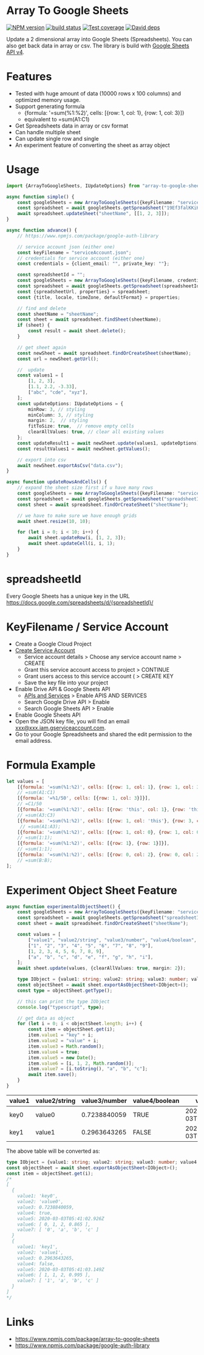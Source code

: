 # Array To Google Sheets #

[![NPM version][npm-image]][npm-url]
[![build status][travis-image]][travis-url]
[![Test coverage][codecov-image]][codecov-url]
[![David deps][david-image]][david-url]

[npm-image]: https://img.shields.io/npm/v/array-to-google-sheets.svg
[npm-url]: https://npmjs.org/package/array-to-google-sheets
[travis-image]: https://img.shields.io/travis/terence410/array-to-google-sheets.svg?style=flat-square
[travis-url]: https://travis-ci.org/terence410/array-to-google-sheets
[codecov-image]: https://img.shields.io/codecov/c/github/terence410/array-to-google-sheets.svg?style=flat-square
[codecov-url]: https://codecov.io/gh/terence410/array-to-google-sheets
[david-image]: https://img.shields.io/david/terence410/array-to-google-sheets.svg?style=flat-square
[david-url]: https://david-dm.org/terence410/array-to-google-sheets

Update a 2 dimensional array into Google Sheets (Spreadsheets). You can also get back data in array or csv.
The library is build with [Google Sheets API v4](https://developers.google.com/sheets).

# Features

- Tested with huge amount of data (10000 rows x 100 columns) and optimized memory usage.
- Support generating formula
  - {formula: '=sum(%1:%2)', cells: [{row: 1, col: 1}, {row: 1, col: 3}]}
  - equivalent to =sum(A1:C1)
- Get Spreadsheets data in array or csv format
- Can handle multiple sheet
- Can update single row and single
- An experiment feature of converting the sheet as array object

# Usage

```typescript
import {ArrayToGoogleSheets, IUpdateOptions} from "array-to-google-sheets"; // typescript

async function simple() {
    const googleSheets = new ArrayToGoogleSheets({keyFilename: "serviceAccount.json"});
    const spreadsheet = await googleSheets.getSpreadsheet("19Ef3falKKiHAOo3Ps13tVC9M0BaG-NoYngAZggt8Jzk-NodnEAz5gt3iak");
    await spreadsheet.updateSheet("sheetName", [[1, 2, 3]]);
}

async function advance() {
    // https://www.npmjs.com/package/google-auth-library

    // service account json (either one)
    const keyFilename = "serviceAccount.json";
    // credentials for service account (either one)
    const credentials = {client_email: "", private_key: ""};

    const spreadsheetId = "";
    const googleSheets = new ArrayToGoogleSheets({keyFilename, credentials});
    const spreadsheet = await googleSheets.getSpreadsheet(spreadsheetId);
    const {spreadsheetUrl, properties} = spreadsheet;
    const {title, locale, timeZone, defaultFormat} = properties;

    // find and delete
    const sheetName = "sheetName";
    const sheet = await spreadsheet.findSheet(sheetName);
    if (sheet) {
        const result = await sheet.delete();
    }

    // get sheet again
    const newSheet = await spreadsheet.findOrCreateSheet(sheetName);
    const url = newSheet.getUrl();

    //  update
    const values1 = [
        [1, 2, 3],
        [1.1, 2.2, -3.33],
        ["abc", "cde", "xyz"],
    ];
    const updateOptions: IUpdateOptions = {
        minRow: 3, // styling
        minColumn: 3, // styling
        margin: 2,  // styling
        fitToSize: true,  // remove empty cells
        clearAllValues: true, // clear all existing values
    };
    const updateResult1 = await newSheet.update(values1, updateOptions);
    const resultValues1 = await newSheet.getValues();

    // export into csv
    await newSheet.exportAsCsv("data.csv");
}

async function updateRowsAndCells() {
    // expand the sheet size first if u have many rows
    const googleSheets = new ArrayToGoogleSheets({keyFilename: "serviceAccount.json"});
    const spreadsheet = await googleSheets.getSpreadsheet("spreadsheetId");
    const sheet = await spreadsheet.findOrCreateSheet("sheetName");

    // we have to make sure we have enough grids
    await sheet.resize(10, 10);

    for (let i = 0; i < 10; i++) {
        await sheet.updateRow(i, [1, 2, 3]);
        await sheet.updateCell(i, i, 1);
    }
}

```

# spreadsheetId 

Every Google Sheets has a unique key in the URL
https://docs.google.com/spreadsheets/d/{spreadsheetId}/

# KeyFilename / Service Account

- Create a Google Cloud Project
- [Create Service Account](https://console.cloud.google.com/iam-admin/serviceaccounts/create)
  - Service account details > Choose any service account name > CREATE
  - Grant this service account access to project > CONTINUE
  - Grant users access to this service account ( > CREATE KEY
  - Save the key file into your project
- Enable Drive API & Google Sheets API
  -  [APIs and Services](https://console.cloud.google.com/apis/dashboard) > Enable APIS AND SERVICES 
  - Search Google Drive API > Enable
  - Search Google Sheets API > Enable
- Enable Google Sheets API
- Open the JSON key file, you will find an email xxx@xxx.iam.gserviceaccount.com. 
- Go to your Google Spreadsheets and shared the edit permission to the email address.

# Formula Example

```javascript
let values = [
    [{formula: '=sum(%1:%2)', cells: [{row: 1, col: 1}, {row: 1, col: 3}]}], 
    // =sum(A1:C1)
    [{formula: '=%1/50', cells: [{row: 1, col: 3}]}], 
    // =C1/50
    [{formula: '=sum(%1:%2)', cells: [{row: 'this', col: 1}, {row: 'this', col: 3}]}], 
    // =sum(A3:C3)
    [{formula: '=sum(%1:%2)', cells: [{row: 1, col: 'this'}, {row: 3, col: 'this'}]}],
     // =sum(A1:A3);
    [{formula: '=sum(%1:%2)', cells: [{row: 1, col: 0}, {row: 1, col: 0}]}], 
    // =sum(1:1);
    [{formula: '=sum(%1:%2)', cells: [{row: 1}, {row: 1}]}], 
    // =sum(1:1);
    [{formula: '=sum(%1:%2)', cells: [{row: 0, col: 2}, {row: 0, col: 2}]}] 
    // =sum(B:B);
];
```

# Experiment Object Sheet Feature
```typescript
async function experimentalObjectSheet() {
    const googleSheets = new ArrayToGoogleSheets({keyFilename: "serviceAccount.json"});
    const spreadsheet = await googleSheets.getSpreadsheet("spreadsheetId");
    const sheet = await spreadsheet.findOrCreateSheet("sheetName");

    const values = [
        ["value1", "value2/string", "value3/number", "value4/boolean", "value5/date", "value6/number[]", "value7/string[]", "value8/ignore"],
        ["1", "2", "3", "4", "5", "6", "7", "8", "9"],
        [1, 2, 3, 4, 5, 6, 7, 8, 9],
        ["a", "b", "c", "d", "e", "f", "g", "h", "i"],
    ];
    await sheet.update(values, {clearAllValues: true, margin: 2});

    type IObject = {value1: string; value2: string; value3: number; value4: boolean; value5: Date; value6: number[]; value7: string[]};
    const objectSheet = await sheet.exportAsObjectSheet<IObject>();
    const type = objectSheet.getType();

    // this can print the type IObject
    console.log("typescript", type);

    // get data as object
    for (let i = 0; i < objectSheet.length; i++) {
        const item = objectSheet.get(i);
        item.value1 = "key" + i;
        item.value2 = "value" + i;
        item.value3 = Math.random();
        item.value4 = true;
        item.value5 = new Date();
        item.value6 = [i, 1, 2, Math.random()];
        item.value7 = [i.toString(), "a", "b", "c"];
        await item.save();
    }
}
```

| value1 | value2/string | value3/number | value4/boolean | value5/date | value6/number[] | value7/string[] | value8/ignore |
| ------ | ------------- | ------------- | -------------- | ----------- | --------------- | --------------- | ------------- |
| key0 | value0 | 0.7238840059 | TRUE | 2020-03-03T05:41:02.926Z | 0, 1, 2, 0.865| 0, a, b, c | 8 |
| key1 | value1 | 0.2963643265 | FALSE | 2020-03-03T05:41:03.149Z | 1, 1, 2, 0.995| 1, a, b, c | 8 |

The above table will be converted as:
```typescript
type IObject = {value1: string; value2: string; value3: number; value4: boolean; value5: Date; value6: number[]; value7: string[]};
const objectSheet = await sheet.exportAsObjectSheet<IObject>();
const item = objectSheet.get(i);
/* 
[
  {
    value1: 'key0',
    value2: 'value0',
    value3: 0.7238840059,
    value4: true,
    value5: 2020-03-03T05:41:02.926Z
    value6: [ 0, 1, 2, 0.865 ],
    value7: [ '0', 'a', 'b', 'c' ]
  }
  {
    value1: 'key1',
    value2: 'value1',
    value3: 0.2963643265,
    value4: false,
    value5: 2020-03-03T05:41:03.149Z
    value6: [ 1, 1, 2, 0.995 ],
    value7: [ '1', 'a', 'b', 'c' ]
  }
]
*/
```


# Links
- https://www.npmjs.com/package/array-to-google-sheets
- https://www.npmjs.com/package/google-auth-library
